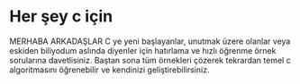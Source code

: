 # Her şey c için
MERHABA ARKADAŞLAR
C ye yeni başlayanlar, unutmak üzere olanlar veya eskiden biliyodum aslında diyenler için hatırlama ve hızlı öğrenme örnek sorularına davetlisiniz.
Baştan sona tüm örnekleri çözerek tekrardan temel c algoritmasını öğrenebilir ve kendinizi geliştirebilirsiniz. 
